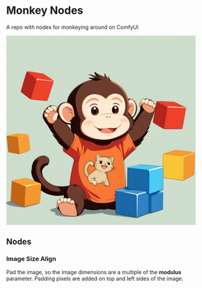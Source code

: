 # Monkey Nodes

A repo with nodes for monkeying around on ComfyUI

![Chief Monkey Officer (Rémi)](/images/remi.png)


## Nodes

### Image Size Align

Pad the image, so the image dimensions are a multiple of the **modulus**
parameter. Padding pixels are added on top and left sides of the image.
